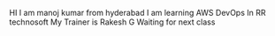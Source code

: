 HI I am manoj kumar from hyderabad 
I am learning AWS DevOps In RR technosoft 
My Trainer is Rakesh G
Waiting for next class 
